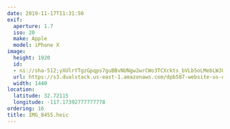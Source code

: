```yaml
---
date: 2019-11-17T11:31:50
exif:
  aperture: 1.7
  iso: 20
  make: Apple
  model: iPhone X
image:
  height: 1920
  id:
  - ni://sha-512;yXUlrYTgzGpqps7guBBvNUNgw2wrCWo3TCXckts_bVLb5oLMebLWJ0UtgV9b15HDqsMXFaS4cu26wi1HptOJyQ
  url: https://s3.dualstack.us-east-1.amazonaws.com/dpb587-website-us-east-1/asset/gallery/2019-san-diego/1fab0be0-37b7-8228-258f-23b41365907c~1920.jpg
  width: 1440
location:
  latitude: 32.72115
  longitude: -117.17392777777778
ordering: 16
title: IMG_8455.heic
---
```

